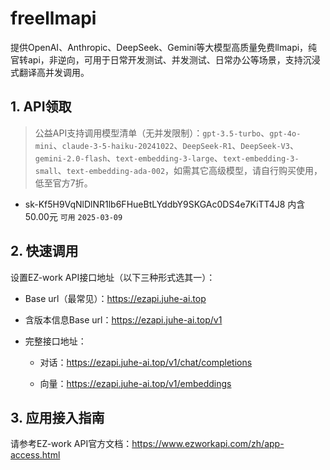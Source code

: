 # freellmapi
提供OpenAI、Anthropic、DeepSeek、Gemini等大模型高质量免费llmapi，纯官转api，非逆向，可用于日常开发测试、并发测试、日常办公等场景，支持沉浸式翻译高并发调用。

## 1. API领取

>公益API支持调用模型清单（无并发限制）：`gpt-3.5-turbo`、`gpt-4o-mini`、`claude-3-5-haiku-20241022`、`DeepSeek-R1`、`DeepSeek-V3`、`gemini-2.0-flash`、`text-embedding-3-large`、`text-embedding-3-small`、`text-embedding-ada-002`，如需其它高级模型，请自行购买使用，低至官方7折。

- sk-Kf5H9VqNlDlNR1lb6FHueBtLYddbY9SKGAc0DS4e7KiTT4J8 内含50.00元 `可用` `2025-03-09`

## 2. 快速调用

设置EZ-work API接口地址（以下三种形式选其一）：

  - Base url（最常见）：https://ezapi.juhe-ai.top

  - 含版本信息Base url：https://ezapi.juhe-ai.top/v1

  - 完整接口地址：

    - 对话：https://ezapi.juhe-ai.top/v1/chat/completions

    - 向量：https://ezapi.juhe-ai.top/v1/embeddings

## 3. 应用接入指南

请参考EZ-work API官方文档：https://www.ezworkapi.com/zh/app-access.html
